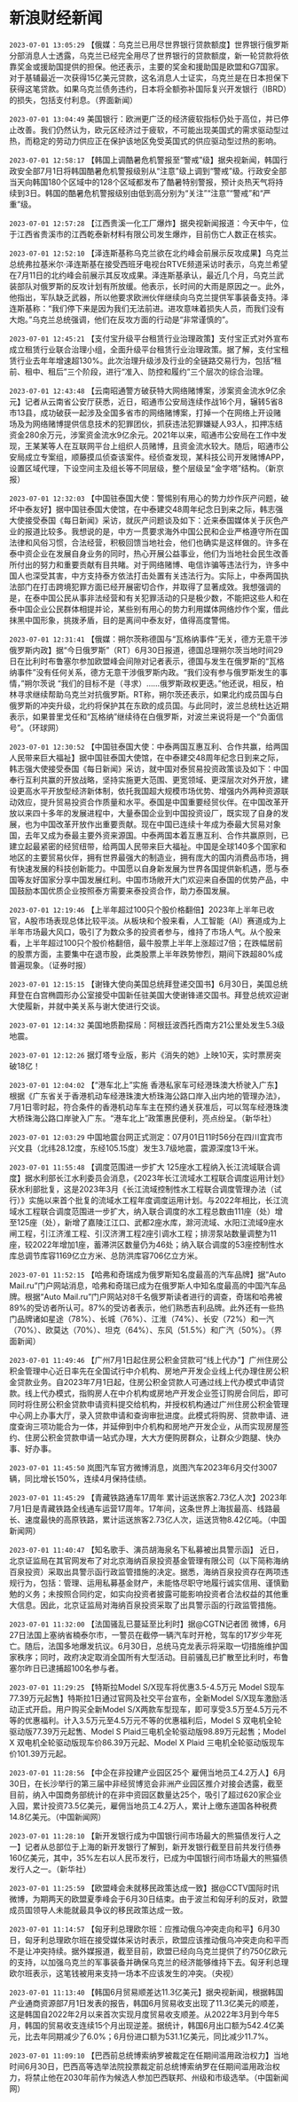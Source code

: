 # 新浪财经新闻
`2023-07-01 13:05:29` 【俄媒：乌克兰已用尽世界银行贷款额度】世界银行俄罗斯分部消息人士透露，乌克兰已经完全用尽了世界银行的贷款额度，新一轮贷款将依靠奖金或援助国提供的担保。他还表示，主要的奖金和援助国是欧盟和G7国家。对于基辅最近一次获得15亿美元贷款，这名消息人士证实，乌克兰是在日本担保下获得这笔贷款。如果乌克兰债务违约，日本将全额弥补国际复兴开发银行（IBRD）的损失，包括支付利息。（界面新闻）

`2023-07-01 13:04:49` 美国银行：欧洲更广泛的经济疲软指标仍处于高位，并已停止改善。我们仍然认为，欧元区经济过于疲软，不可能出现美国式的需求驱动型过热，而稳定的劳动力供应正在保护该地区免受英国式的供应驱动型过热的影响。

`2023-07-01 12:58:17` 【韩国上调酷暑危机警报至“警戒”级】据央视新闻，韩国行政安全部7月1日将韩国酷暑危机警报级别从“注意”级上调到“警戒”级。行政安全部当天向韩国180个区域中的128个区域都发布了酷暑特别警报，预计炎热天气将持续到3日。韩国的酷暑危机警报级别由低到高分别为“关注”“注意”“警戒”和“严重”级。

`2023-07-01 12:57:28` 【江西贵溪一化工厂爆炸】据央视新闻报道：今天中午，位于江西省贵溪市的江西乾泰新材料有限公司发生爆炸，目前伤亡人数正在核实。

`2023-07-01 12:52:10` 【泽连斯基称乌克兰欲在北约峰会前展示反攻成果】乌克兰总统弗拉基米尔·泽连斯基在接受西班牙电视台RTVE频道采访时表示，乌克兰希望在7月11日的北约峰会前展示其反攻成果。泽连斯基承认，最近几个月，乌克兰武装部队对俄罗斯的反攻计划有所放缓。他表示，长时间的大雨是原因之一。此外，他指出，军队缺乏武器，所以他要求欧洲伙伴继续向乌克兰提供军事装备支持。泽连斯基称：“我们停下来是因为我们无法前进。进攻意味着损失人员，而我们没有大炮。”乌克兰总统强调，他们在反攻方面的行动是“非常谨慎的”。

`2023-07-01 12:45:21` 【支付宝升级平台租赁行业治理政策】支付宝正式对外宣布成立租赁行业联合治理小组，全面升级平台租赁行业治理政策。据了解，支付宝租赁行业去年年增速超130%。此次治理升级涉及行业的全链路交易行为，包括“租前、租中、租后”三个阶段，进行“准入、防控和履约”三个层次的综合治理。

`2023-07-01 12:43:48` 【云南昭通警方破获特大网络赌博案，涉案资金流水9亿余元】记者从云南省公安厅获悉，近日，昭通市公安局连续作战16个月，辗转5省8市13县，成功破获一起涉及全国多省市的网络赌博案，打掉一个在网络上开设赌场及为网络赌博提供信息技术的犯罪团伙，抓获违法犯罪嫌疑人93人，扣押冻结资金280余万元，涉案资金流水9亿余元。2021年以来，昭通市公安局在工作中发现，王某某等人在互联网平台上组织人员赌博，且资金流水较大。随后，昭通市公安局成立专案组，顺藤摸瓜侦查该案件。经侦查发现，某科技公司开发赌博APP，设置区域代理，下设空间主及组长等不同层级，整个层级呈“金字塔”结构。（新京报）

`2023-07-01 12:32:03` 【中国驻泰国大使：警惕别有用心的势力炒作灰产问题，破坏中泰友好】据中国驻泰国大使馆，在中泰建交48周年纪念日到来之际，韩志强大使接受泰国《每日新闻》采访，就灰产问题谈及如下：近来泰国媒体关于灰色产业的报道比较多。我想说的是，中方一贯要求海外中国公民和企业严格遵守所在国法律和风俗习惯，合法经营，积极回馈当地社会，他们也确实是这样做的。许多在泰中资企业在发展自身业务的同时，热心开展公益事业，他们为当地社会民生改善所付出的努力和重要贡献有目共睹。对于网络赌博、电信诈骗等违法行为，许多中国人也深受其害，中方支持泰方依法打击处置有关违法行为。实际上，中泰两国执法部门在打击跨境犯罪方面已经开展密切合作，并取得了显著成效。我想强调的是，在泰中国公民从事非法经营和有关犯罪活动的只是极少数，不能把这些人和在泰中国企业公民群体相提并论，某些别有用心的势力利用媒体网络炒作个案，借此抹黑中国形象，挑拨矛盾，目的是离间中泰友好，值得高度警惕。

`2023-07-01 12:31:41` 【俄媒：朔尔茨称德国与“瓦格纳事件”无关，德方无意干涉俄罗斯内政】据“今日俄罗斯”（RT）6月30日报道，德国总理朔尔茨当地时间29日在比利时布鲁塞尔参加欧盟峰会间隙对记者表示，德国与发生在俄罗斯的“瓦格纳事件”没有任何关系，德方无意干涉俄罗斯内政。“我们没有参与俄罗斯发生的事情，”朔尔茨说 “我们的目标不是（寻求）……俄罗斯政权更迭。”他还说，相反，柏林寻求继续帮助乌克兰对抗俄罗斯。RT称，朔尔茨还表示，如果北约成员国与白俄罗斯的冲突升级，北约将保护其在东欧的成员国。与此同时，波兰总统杜达近期表示，如果普里戈任和“瓦格纳”继续待在白俄罗斯，对波兰来说将是一个“负面信号”。（环球网）

`2023-07-01 12:30:52` 【中国驻泰国大使：中泰两国互惠互利、合作共赢，给两国人民带来巨大福祉】据中国驻泰国大使馆，在中泰建交48周年纪念日到来之际，韩志强大使接受泰国《每日新闻》采访，就中国对泰贸易投资政策谈及如下：中国奉行互利共赢的开放战略，坚持实施更大范围、更宽领域、更深层次对外开放，建设更高水平开放型经济新体制，依托我国超大规模市场优势、增强内外两种资源联动效应，提升贸易投资合作质量和水平。泰国是中国重要经贸伙伴。在中国改革开放以来四十多年的发展进程中，大量泰国企业到中国投资设厂，既实现了自身的发展，也为中国改革开放作出重要贡献。现在中国已连续十年成为泰最大贸易对象国，去年又成为泰最主要外资来源国。中泰两国本着互惠互利、合作共赢原则，已建立起最紧密的经贸纽带，给两国人民带来巨大福祉。中国是全球140多个国家和地区的主要贸易伙伴，拥有世界最强大的制造业，拥有庞大的国内消费品市场，拥有快速发展的科技创新能力。中国愿以自身新发展为世界各国提供新机遇，愿与泰国等友好国家分享中国发展红利。中国市场敞开大门欢迎来自泰国的优势产品，中国鼓励本国优质企业按照泰方需要来泰投资合作，助力泰国发展。

`2023-07-01 12:19:46` 【上半年超过100只个股价格翻倍】2023年上半年已收官，A股市场表现总体比较平淡。从板块和个股来看，人工智能（AI）赛道成为上半年市场最大风口，吸引了为数众多的投资者参与，维持了市场人气。从个股来看，上半年超过100只个股价格翻倍，最牛股票上半年上涨超过7倍；在跌幅居前的股票方面，主要集中在退市股，此类股票上半年跌势惨烈，期间下跌超80%成普遍现象。（证券时报）

`2023-07-01 12:15:15` 【谢锋大使向美国总统拜登递交国书】6月30日，美国总统拜登在白宫椭圆形办公室接受中国新任驻美国大使谢锋递交国书。拜登总统欢迎谢大使履新，并就中美关系与谢大使进行交谈。

`2023-07-01 12:14:32` 美国地质勘探局：阿根廷波西托西南方21公里处发生5.3级地震。

`2023-07-01 12:12:26` 据灯塔专业版，影片《消失的她》上映10天，实时票房突破18亿！

`2023-07-01 12:04:02` 【“港车北上”实施 香港私家车可经港珠澳大桥驶入广东】 根据《广东省关于香港机动车经港珠澳大桥珠海公路口岸入出内地的管理办法》，7月1日零时起，符合条件的香港机动车车主在预约通关获准后，可以驾车经港珠澳大桥珠海公路口岸驶入广东。“港车北上”政策惠民便利，亮点纷呈。（新华社）

`2023-07-01 12:03:29` 中国地震台网正式测定：07月01日11时56分在四川宜宾市兴文县（北纬28.12度，东经105.15度）发生3.7级地震，震源深度13千米。

`2023-07-01 11:55:48` 【调度范围进一步扩大 125座水工程纳入长江流域联合调度】据水利部长江水利委员会消息，《2023年长江流域水工程联合调度运用计划》获水利部批复，这是2023年3月《长江流域控制性水工程联合调度管理办法（试行）》实施以来首个批复的流域水工程年度调度运用计划。与2022年相比，长江流域水工程联合调度范围进一步扩大，纳入联合调度的水工程总数由111座（处）增至125座（处），新增了嘉陵江江口、武都2座水库，滁河流域、水阳江流域9座水闸工程，引江济淮工程、引汉济渭工程2座引调水工程；排涝泵站数量调整为11座，较2022年增加1座，蓄滞洪区数量仍为46处；纳入联合调度的53座控制性水库总调节库容1169亿立方米、总防洪库容706亿立方米。

`2023-07-01 11:52:15` 【哈弗和奇瑞成为俄罗斯知名度最高的汽车品牌】据“Auto Mail.ru”门户网站消息，哈弗和奇瑞已成为在俄罗斯人中知名度最高的中国汽车品牌。根据“Auto Mail.ru”门户网站对8千名俄罗斯读者进行的调查，奇瑞和哈弗被89%的受访者所认可。87%的受访者表示，他们熟悉吉利品牌。此外还有一些热门品牌诸如星途（78%）、长城（76%）、江淮（74%）、长安（72%）和一汽（70%）、欧莫达（70%）、坦克（64%）、东风（51.5%）和广汽（50%）。（界面新闻）

`2023-07-01 11:49:46` 【广州7月1日起住房公积金贷款可“线上代办”】广州住房公积金管理中心近日率先在全国试行中介机构、房地产开发企业线上代办理住房公积金贷款业务。自2023年7月1日起，住房公积金贷款人可通过线上代办模式申请贷款。线上代办模式，指购房人在中介机构或房地产开发企业签订购房合同后，即可同时将住房公积金贷款申请资料提交给机构，并授权机构通过广州住房公积金管理中心网上办事大厅，录入贷款申请和查询审批进度。此模式将购房、贷款申请、进度查询三项功能合为一体，并延伸到中介机构和房地产开发企业，从而实现房屋签约、住房公积金贷款申请一站式办理，大大方便购房群众，让群众少跑腿、快办事、好办事。

`2023-07-01 11:45:50` 岚图汽车官方微博消息，岚图汽车2023年6月交付3007辆，同比增长150%，连续4月保持佳绩。

`2023-07-01 11:45:29` 【青藏铁路通车17周年 累计运送旅客2.73亿人次】2023年7月1日是青藏铁路全线通车运营17周年。17年间，这条世界上海拔最高、线路最长、速度最快的高原铁路，累计运送旅客2.73亿人次，运送货物8.42亿吨。（中国新闻网）

`2023-07-01 11:40:47` 【知名歌手、演员胡海泉名下私募被出具警示函】 近日，北京证监局在其官网发布了对北京海纳百泉投资基金管理有限公司（以下简称海纳百泉投资）采取出具警示函行政监管措施的决定。据悉，海纳百泉投资存在两项违规行为，包括：管理、运用私募基金财产，未能恪尽职守地履行诚实信用、谨慎勤勉的义务；未按照合同约定，如实向投资者披露可能影响投资者合法权益的其他重大信息。因此，北京证监局对海纳百泉投资采取了出具警示函的行政监管措施。

`2023-07-01 11:32:00` 【法国骚乱已蔓延至比利时】据@CGTN记者团 微博，6月27日法国上塞纳省楠泰尔市，一警员在截停一辆汽车时开枪，驾车的17岁少年死亡。随后，法国多地爆发抗议。6月30日，总统马克龙表示将采取一切措施维护国家秩序；同时，政府决定取消全国所有大型活动。目前骚乱已扩散至比利时，布鲁塞尔昨日已逮捕超100名参与者。

`2023-07-01 11:29:25` 【特斯拉Model S/X现车将优惠3.5-4.5万元 Model S现车77.39万元起售】特斯拉1日通过官网及社交平台宣布，全新Model S/X现车激励活动正式开启。用户购买全新Model S/X两款车型现车，即可享受3.5万至4.5万元不等的优惠福利。计入3.5万元至4.5万元不等的优惠福利后，Model S 双电机全轮驱动版77.39万元起售、Model S Plaid三电机全轮驱动版98.89万元起售；Model X 双电机全轮驱动版现车价86.39万元起、Model X Plaid 三电机全轮驱动版现车价101.39万元起。

`2023-07-01 11:28:56` 【中企在非投建产业园区25个 雇佣当地员工4.2万人】6月30日，在长沙举行的第三届中非经贸博览会非洲产业园区推介对接会透露，截至目前，纳入中国商务部统计的在非中资园区数量达25个，吸引了超过620家企业入园，累计投资73.5亿美元，雇佣当地员工4.2万人，累计上缴东道国各种税费14.8亿美元。（中国新闻网）

`2023-07-01 11:28:10` 【新开发银行成为中国银行间市场最大的熊猫债发行人之一】记者从总部位于上海的新开发银行了解到，新开发银行截至目前共发行债券160亿美元，其中，35%左右以人民币发行，已成为中国银行间市场最大的熊猫债发行人之一。（新华社）

`2023-07-01 11:25:59` 【欧盟峰会未就移民政策达成一致】据@CCTV国际时讯 微博，为期两天的欧盟夏季峰会于6月30日结束。由于波兰和匈牙利的反对，欧盟成员国领导人未能就最具争议的移民政策达成一致。

`2023-07-01 11:14:57` 【匈牙利总理欧尔班：应推动俄乌冲突走向和平】6月30日，匈牙利总理欧尔班在接受媒体采访时表示，欧盟应该推动俄乌冲突走向和平而不是让冲突持续。据外媒报道，截至目前，欧盟已经向乌克兰提供了约750亿欧元的支持，以加强乌克兰的军事装备并确保乌克兰的经济能够维持下去。匈牙利总理欧尔班表示，这笔钱被用来支持一场本不应该发生的冲突。（央视）

`2023-07-01 11:13:40` 【韩国6月贸易顺差达11.3亿美元】据央视新闻，根据韩国产业通商资源部7月1日发表的报告，韩国6月贸易收支出现了11.3亿美元的顺差，这是韩国自2022年2月以来首次实现月度贸易收支顺差。从2022年3月到今年5月，韩国的贸易收支连续15个月出现逆差。据统计，韩国6月出口额为542.4亿美元，比去年同期减少了6.0%；6月份进口额为531.1亿美元，同比减少11.7%。

`2023-07-01 11:09:10` 【巴西前总统博索纳罗被裁定在任期间滥用政治权力】当地时间6月30日，巴西高等选举法院投票裁定前总统博索纳罗在任期间滥用政治权力，将禁止他在2030年前作为候选人参加巴西联邦、州级和市级选举。（中国新闻网）

